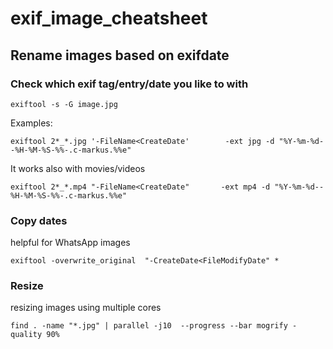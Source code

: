 # exif_image_cheatsheet


## Rename images based on exifdate
### Check which exif tag/entry/date you like to with
```
exiftool -s -G image.jpg
```
Examples:
```
exiftool 2*_*.jpg '-FileName<CreateDate'        -ext jpg -d "%Y-%m-%d--%H-%M-%S-%%-.c-markus.%%e"
```
It works also with movies/videos
```
exiftool 2*_*.mp4 "-FileName<CreateDate"       -ext mp4 -d "%Y-%m-%d--%H-%M-%S-%%-.c-markus.%%e"
```
### Copy dates
helpful for WhatsApp images
```
exiftool -overwrite_original  "-CreateDate<FileModifyDate" *
```
### Resize
resizing images using multiple cores
```
find . -name "*.jpg" | parallel -j10  --progress --bar mogrify -quality 90%
```
